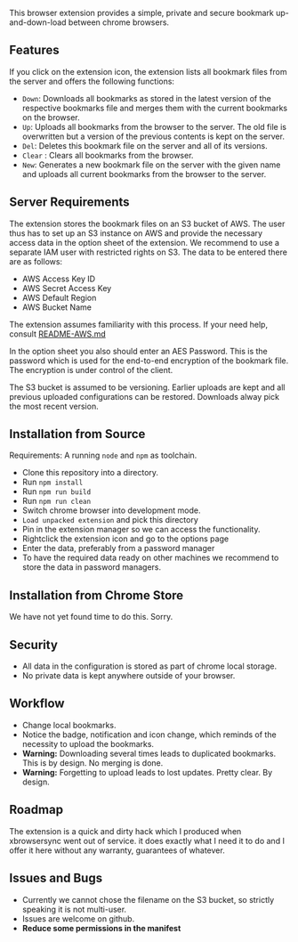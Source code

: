 This browser extension provides a simple, private and secure bookmark up-and-down-load between chrome browsers.

## Features

If you click on the extension icon, the extension lists all bookmark files
from the server and offers the following functions:

* <code>Down</code>: Downloads all bookmarks as stored in the latest version of the respective bookmarks file
and merges them with the current bookmarks on the browser.
* <code>Up</code>: Uploads all bookmarks from the browser to the server. The old file is overwritten
but a version of the previous contents is kept on the server.
* <code>Del</code>: Deletes this bookmark file on the server and all of its versions. 
* <code>Clear</code> : Clears all bookmarks from the browser.
* <code>New</code>: Generates a new bookmark file on the server with the given name and uploads
all current bookmarks from the browser to the server.

## Server Requirements

The extension stores the bookmark files on an S3 bucket of AWS. The user thus has to set up an S3
instance on AWS and provide the necessary access data in the option sheet of the extension.
We recommend to use a separate IAM user with restricted rights on S3. The data to be entered there are as follows:

* AWS Access Key ID
* AWS Secret Access Key
* AWS Default Region
* AWS Bucket Name

The extension assumes familiarity with this process. If your need help, consult
[README-AWS.md](README-AWS.md)

In the option sheet you also should enter an AES Password. This is the password which is
used for the end-to-end encryption of the bookmark file. The encryption is under control of the client.

The S3 bucket is assumed to be versioning. Earlier uploads are kept and all previous uploaded
configurations can be restored. Downloads alway pick the most recent version.


## Installation from Source

Requirements: A running <code>node</code> and <code>npm</code> as toolchain.

* Clone this repository into a directory.
* Run <code>npm install</code>
* Run <code>npm run build</code>
* Run <code>npm run clean</code>
* Switch chrome browser into development mode.
* <code>Load unpacked extension</code> and pick this directory
* Pin in the extension manager so we can access the functionality.
* Rightclick the extension icon and go to the options page
* Enter the data, preferably from a password manager
* To have the required data ready on other machines we recommend to store the data in password managers.

## Installation from Chrome Store

We have not yet found time to do this. Sorry.

## Security

* All data in the configuration is stored as part of chrome local storage.
* No private data is kept anywhere outside of your browser.

## Workflow

* Change local bookmarks.
* Notice the badge, notification and icon change, which reminds of the necessity to upload the bookmarks.
* **Warning:** Downloading several times leads to duplicated bookmarks. This is by design. No merging is done.
* **Warning:** Forgetting to upload leads to lost updates. Pretty clear. By design.

## Roadmap

The extension is a quick and dirty hack which I produced when xbrowsersync went out of service.
it does exactly what I need it to do and I offer it here without any warranty, guarantees of whatever.

## Issues and Bugs

* Currently we cannot chose the filename on the S3 bucket, so strictly speaking it is not multi-user.
* Issues are welcome on github.
* <b>Reduce some permissions in the manifest</b>




